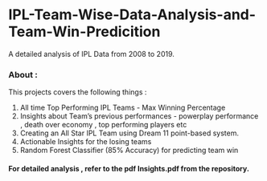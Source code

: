 # IPL-Team-Wise-Data-Analysis-and-Team-Win-Predicition
A detailed analysis of IPL Data from 2008 to 2019.

<h3></b> About : </b></h3>
This projects covers the following things : 


1. All time Top Performing IPL Teams - Max Winning Percentage
2. Insights about Team’s previous performances - powerplay performance , death over economy , top performing players etc
3. Creating an All Star IPL Team using Dream 11 point-based system.
4. Actionable Insights for the losing teams
5. Random Forest Classifier (85% Accuracy) for predicting team win

<h4><b>For detailed analysis , refer to the pdf Insights.pdf from the repository.</b></h4>
